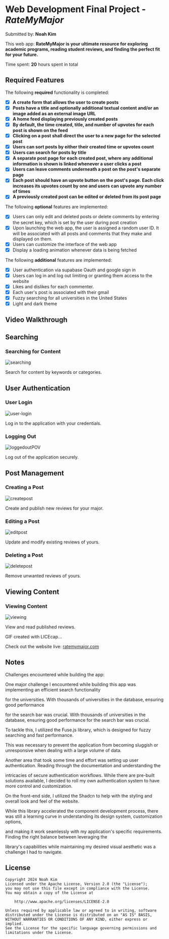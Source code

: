 # Web Development Final Project - _RateMyMajor_

Submitted by: **Noah Kim**

This web app: **RateMyMajor is your ultimate resource for exploring academic programs, reading student reviews, and finding the perfect fit for your future.**

Time spent: **20** hours spent in total

## Required Features

The following **required** functionality is completed:

- [x] **A create form that allows the user to create posts**
- [x] **Posts have a title and optionally additional textual content and/or an image added as an external image URL**
- [x] **A home feed displaying previously created posts**
- [x] **By default, the time created, title, and number of upvotes for each post is shown on the feed**
- [x] **Clicking on a post shall direct the user to a new page for the selected post**
- [x] **Users can sort posts by either their created time or upvotes count**
- [x] **Users can search for posts by title**
- [x] **A separate post page for each created post, where any additional information is shown is linked whenever a user clicks a post**
- [x] **Users can leave comments underneath a post on the post's separate page**
- [x] **Each post should have an upvote button on the post's page. Each click increases its upvotes count by one and users can upvote any number of times**
- [x] **A previously created post can be edited or deleted from its post page**

The following **optional** features are implemented:

- [x] Users can only edit and deleted posts or delete comments by entering the secret key, which is set by the user during post creation
- [x] Upon launching the web app, the user is assigned a random user ID. It will be associated with all posts and comments that they make and displayed on them.
- [x] Users can customize the interface of the web app
- [x] Display a loading animation whenever data is being fetched

The following **additional** features are implemented:

- [x] User authentication via supabase Oauth and google sign in
- [x] Users can log in and log out limiting or granting them access to the website
- [x] Likes and dislikes for each commenter.
- [x] Each user's post is associated with their gmail
- [x] Fuzzy searching for all universities in the United States
- [x] Light and dark theme

## Video Walkthrough


## Searching

### Searching for Content

![searching](https://github.com/boatnoah/ratemymajor/assets/112355104/1dbc4eb6-5f58-4c97-8865-92b19883b532)

Search for content by keywords or categories.

## User Authentication

### User Login

![user-login](https://github.com/boatnoah/ratemymajor/assets/112355104/c5195f86-08ae-472a-a412-34dfdd62cf46)

Log in to the application with your credentials.

### Logging Out

![loggedoutPOV](https://github.com/boatnoah/ratemymajor/assets/112355104/7acac6e5-2d59-43eb-ac93-eedb3ef4d432)

Log out of the application securely.

## Post Management

### Creating a Post

![createpost](https://github.com/boatnoah/ratemymajor/assets/112355104/ed43c595-b64c-44e9-85b0-88efa08a9e1a)


Create and publish new reviews for your major.

### Editing a Post

![editpost](https://github.com/boatnoah/ratemymajor/assets/112355104/09c711e2-a241-4b55-8b6f-5bfc04a6966e)


Update and modify existing reviews of yours.

### Deleting a Post

![deletepost](https://github.com/boatnoah/ratemymajor/assets/112355104/6f41a8be-a747-426b-b340-34f8627d6a59)

Remove unwanted reviews of yours.

## Viewing Content

### Viewing Content

![viewing](https://github.com/boatnoah/ratemymajor/assets/112355104/2e56c9a7-20f7-45e5-a347-465c4b434a53)

View and read published reviews.


GIF created with LICEcap...

Check out the website live: [ratemymajor.com](https://main--ratemymajor.netlify.app/)

## Notes

Challenges encountered while building the app:

One major challenge I encountered while building this app was implementing an efficient search functionality

for the universities. With thousands of universities in the database, ensuring good performance

for the search bar was crucial. With thousands of universities in the database, ensuring good performance for the search bar was crucial.

To tackle this, I utilized the Fuse.js library, which is designed for fuzzy searching and fast performance.

This was necessary to prevent the application from becoming sluggish or unresponsive when dealing with a large volume of data.

Another area that took some time and effort was setting up user authentication. Reading through the documentation and understanding the

intricacies of secure authentication workflows. While there are pre-built solutions available, I decided to roll my own authentication system to have more control and customization.

On the front-end side, I utilized the Shadcn to help with the styling and overall look and feel of the website.

While this library accelerated the component development process, there was still a learning curve in understanding its design system, customization options,

and making it work seamlessly with my application's specific requirements. Finding the right balance between leveraging the

library's capabilities while maintaining my desired visual aesthetic was a challenge I had to navigate.

## License

    Copyright 2024 Noah Kim
    Licensed under the Apache License, Version 2.0 (the "License");
    you may not use this file except in compliance with the License.
    You may obtain a copy of the License at

        http://www.apache.org/licenses/LICENSE-2.0

    Unless required by applicable law or agreed to in writing, software
    distributed under the License is distributed on an "AS IS" BASIS,
    WITHOUT WARRANTIES OR CONDITIONS OF ANY KIND, either express or implied.
    See the License for the specific language governing permissions and
    limitations under the License.
